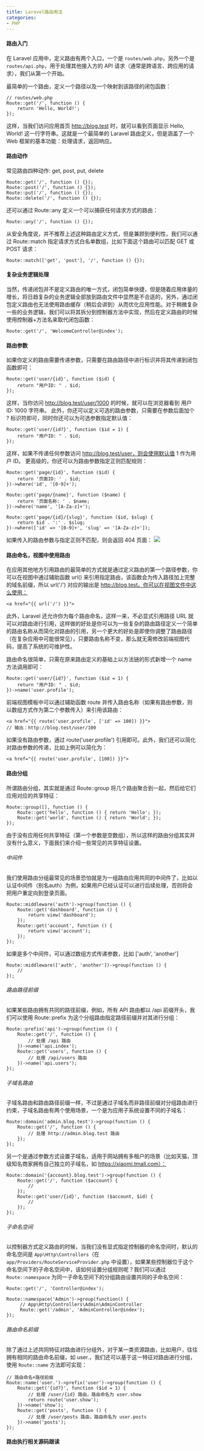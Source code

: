 ```yaml
---
title: Laravel路由用法
categories: 
- PHP
---
```

#### 路由入门
在 Laravel 应用中，定义路由有两个入口，一个是 `routes/web.php`，另外一个是`routes/api.php`，用于处理其他接入方的 API 请求（通常是跨语言、跨应用的请求），我们从第一个开始。
<!--more-->
最简单的一个路由，定义一个路径以及一个映射到该路径的闭包函数：
```
// routes/web.php 
Route::get('/', function () { 
    return 'Hello, World!'; 
});
```
这样，当我们访问应用首页 http://blog.test 时，就可以看到页面显示 Hello, World! 这一行字符串。这就是一个最简单的 Laravel 路由定义，但是涵盖了一个 Web 框架的基本功能：处理请求，返回响应。

#### 路由动作
常见路由四种动作: get, post, put, delete
```
Route::get('/', function () {}); 
Route::post('/', function () {}); 
Route::put('/', function () {});
Route::delete('/', function () {});
```
还可以通过 Route::any 定义一个可以捕获任何请求方式的路由：
```
Route::any('/', function () {});
```
从安全角度说，并不推荐上述这种路由定义方式，但是兼顾到便利性，我们可以通过 Route::match 指定请求方式白名单数组，比如下面这个路由可以匹配 GET 或 POST 请求：
```
Route::match(['get', 'post'], '/', function () {});
```
#### 复杂业务逻辑处理
当然，传递闭包并不是定义路由的唯一方式，闭包简单快捷，但是随着应用体量的增长，将日趋复杂的业务逻辑全部放到路由文件中显然是不合适的，另外，通过闭包定义路由也无法使用路由缓存（稍后会讲到）从而优化应用性能。对于稍微复杂一些的业务逻辑，我们可以将其拆分到控制器方法中实现，然后在定义路由的时候使用控制器+方法名来取代闭包函数：
```
Route::get('/', 'WelcomeController@index');
```

#### 路由参数
如果你定义的路由需要传递参数，只需要在路由路径中进行标识并将其传递到闭包函数即可：
```
Route::get('user/{id}', function ($id) {
    return "用户ID: " . $id;
});
```
这样，当你访问 http://blog.test/user/1000 的时候，就可以在浏览器看到 用户ID: 1000 字符串。
此外，你还可以定义可选的路由参数，只需要在参数后面加个 ? 标识符即可，同时你还可以为可选参数指定默认值：
```
Route::get('user/{id?}', function ($id = 1) {
    return "用户ID: " . $id;
});
```
这样，如果不传递任何参数访问 http://blog.test/user，则会使用默认值 1 作为用户 ID。
更高级的，你还可以为路由参数指定正则匹配规则：
```
Route::get('page/{id}', function ($id) {
    return '页面ID: ' . $id;
})->where('id', '[0-9]+');

Route::get('page/{name}', function ($name) {
    return '页面名称: ' . $name;
})->where('name', '[A-Za-z]+');

Route::get('page/{id}/{slug}', function ($id, $slug) {
    return $id . ':' . $slug;
})->where(['id' => '[0-9]+', 'slug' => '[A-Za-z]+']);
```
如果传入的路由参数与指定正则不匹配，则会返回 404 页面：
![](https://imgkr.cn-bj.ufileos.com/f695f157-2279-4625-b270-414784c203d0.png)
#### 路由命名，视图中使用路由
在应用其他地方引用路由的最简单的方式就是通过定义路由的第一个路径参数，你可以在视图中通过辅助函数 url() 来引用指定路由，该函数会为传入路径加上完整的域名前缀，所以 url('/') 对应的输出是 http://blog.test。你可以在视图文件中这么使用：
```
<a href="{{ url('/') }}">
```
此外，Laravel 还允许你为每个路由命名，这样一来，不必显式引用路径 URL 就可以对路由进行引用，这样做的好处是你可以为一些复杂的路由路径定义一个简单的路由名称从而简化对路由的引用，另一个更大的好处是即使你调整了路由路径（在复杂应用中可能很常见），只要路由名称不变，那么就无需修改前端视图代码，提高了系统的可维护性。

路由命名很简单，只需在原来路由定义的基础上以方法链的形式新增一个 name 方法调用即可：
```
Route::get('user/{id?}', function ($id = 1) {
    return "用户ID: " . $id;
})->name('user.profile');
```
前端视图模板中可以通过辅助函数 route 并传入路由名称（如果有路由参数，则以数组方式作为第二个参数传入）来引用该路由：
```
<a href="{{ route('user.profile', ['id' => 100]) }}">
// 输出：http://blog.test/user/100
```
如果没有路由参数，通过 route('user.profile') 引用即可。此外，我们还可以简化对路由参数的传递，比如上例可以简化为：
```
<a href="{{ route('user.profile', [100]) }}">
```
#### 路由分组
所谓路由分组，其实就是通过 Route::group 将几个路由聚合到一起，然后给它们应用对应的共享特征：
```
Route::group([], function () { 
    Route::get('hello', function () { return 'Hello'; }); 
    Route::get('world', function () { return 'World'; }); 
});
```
由于没有应用任何共享特征（第一个参数是空数组），所以这样的路由分组其实并没有什么意义，下面我们来介绍一些常见的共享特征设置。
###### 中间件
我们使用路由分组最常见的场景恐怕就是为一组路由应用共同的中间件了，比如以认证中间件（别名auth）为例，如果用户已经认证可以进行后续处理，否则将会把用户重定向到登录页面。
```
Route::middleware('auth')->group(function () {
    Route::get('dashboard', function () {
        return view('dashboard');
    });
    Route::get('account', function () {
        return view('account');
    });
});
```
如果是多个中间件，可以通过数组方式传递参数，比如 ['auth', 'another']
```
Route::middleware(['auth', 'another'])->group(function () {
    //
});
```
###### 路由路径前缀
如果某些路由拥有共同的路径前缀，例如，所有 API 路由都以 /api 前缀开头，我们可以使用 Route::prefix 为这个分组路由指定路径前缀并对其进行分组：
```
Route::prefix('api')->group(function () {
    Route::get('/', function () {
        // 处理 /api 路由
    })->name('api.index');
    Route::get('users', function () {
        // 处理 /api/users 路由
    })->name('api.users');
});
```
###### 子域名路由
子域名路由和路由路径前缀一样，不过是通过子域名而非路径前缀对分组路由进行约束，子域名路由有两个使用场景，一个是为应用子系统设置不同的子域名：
```
Route::domain('admin.blog.test')->group(function () {
    Route::get('/', function () {
        // 处理 http://admin.blog.test 路由
    });
});
```
另一个是通过参数方式设置子域名，适用于网站拥有多租户的场景（比如天猫，顶级知名商家拥有自己独立的子域名，如 https://xiaomi.tmall.com）：
```
Route::domain('{account}.blog.test')->group(function () {
    Route::get('/', function ($account) {
        //
    });
    Route::get('user/{id}', function ($account, $id) {
        //
    });
});
```
###### 子命名空间
以控制器方式定义路由的时候，当我们没有显式指定控制器的命名空间时，默认的命名空间是 `App\Http\Controllers`（在 `app/Providers/RouteServiceProvider.php` 中设置），如果某些控制器位于这个命名空间下的子命名空间中，该如何设置分组规则呢？我们可以通过 `Route::namespace` 为同一子命名空间下的分组路由设置共同的子命名空间：
```
Route::get('/', 'Controller@index');

Route::namespace('Admin')->group(function() {
     // App\Http\Controllers\Admin\AdminController
     Route::get('/admin', 'AdminController@index');
});
```
###### 路由命名前缀
除了通过上述共同特征对路由进行分组外，对于某一类资源路由，比如用户，往往拥有相同的路由命名前缀，如 user.，我们还可以基于这一特征对路由进行分组，使用 `Route::name` 方法即可实现：
```
// 路由命名+路径前缀
Route::name('user.')->prefix('user')->group(function () {
    Route::get('{id?}', function ($id = 1) {
        // 处理 /user/{id} 路由，路由命名为 user.show
        return route('user.show');
    })->name('show');
    Route::get('posts', function () {
        // 处理 /user/posts 路由，路由命名为 user.posts
    })->name('posts');
});
```
#### 路由执行相关源码跟读
